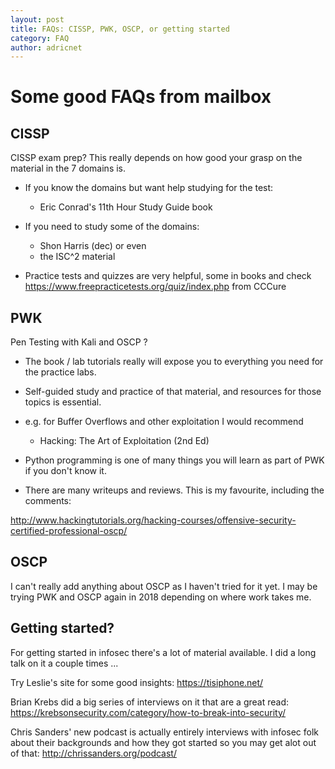 ```yaml
---
layout: post
title: FAQs: CISSP, PWK, OSCP, or getting started
category: FAQ
author: adricnet
---
```


Some good FAQs from mailbox
===

CISSP
---

CISSP exam prep? This really depends on how good your grasp on the material in the 7
domains is.

* If you know the domains but want help studying for the test: 
  * Eric Conrad's 11th Hour Study Guide book

* If you need to study some of the domains: 
    * Shon Harris (dec) or even
    * the ISC^2 material

* Practice tests and quizzes are very helpful, some in books and check
https://www.freepracticetests.org/quiz/index.php from CCCure

PWK
---

Pen Testing with Kali and OSCP ?

* The book / lab tutorials really will expose you to everything you need
for the practice labs.

* Self-guided study and practice of that material, and resources for
those topics is essential.

* e.g. for Buffer Overflows and other exploitation I would recommend
    * Hacking: The Art of Exploitation (2nd Ed)

* Python programming is one of many things you will learn as part of PWK
if you don't know it.

* There are many writeups and reviews. This is my favourite, including
the comments:

http://www.hackingtutorials.org/hacking-courses/offensive-security-certified-professional-oscp/

OSCP
---

I can't really add anything about OSCP as I haven't tried for it yet. I
may be trying PWK and OSCP again in 2018 depending on where work takes me.

Getting started?
---
For getting started in infosec there's a lot of material available. I
did a long talk on it a couple times ... 

Try Leslie's site for some good insights: https://tisiphone.net/

Brian Krebs did a big series of interviews on it that are a great read:
https://krebsonsecurity.com/category/how-to-break-into-security/

Chris Sanders' new podcast is actually entirely interviews with infosec
folk about their backgrounds and how they got started so you may get
alot out of that: http://chrissanders.org/podcast/
